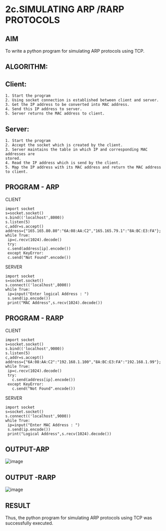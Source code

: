 # 2c.SIMULATING ARP /RARP PROTOCOLS
## AIM
To write a python program for simulating ARP protocols using TCP.
## ALGORITHM:
## Client:
~~~
1. Start the program
2. Using socket connection is established between client and server.
3. Get the IP address to be converted into MAC address.
4. Send this IP address to server.
5. Server returns the MAC address to client.
~~~
## Server:
~~~
1. Start the program
2. Accept the socket which is created by the client.
3. Server maintains the table in which IP and corresponding MAC addresses are
stored.
4. Read the IP address which is send by the client.
5. Map the IP address with its MAC address and return the MAC address to client.
~~~
## PROGRAM - ARP
CLIENT
~~~
import socket
s=socket.socket()
s.bind(('localhost',8000))
s.listen(5)
c,addr=s.accept()
address={"165.165.80.80":"6A:08:AA:C2","165.165.79.1":"8A:BC:E3:FA"};
while True:
 ip=c.recv(1024).decode()
 try:
 c.send(address[ip].encode())
 except KeyError:
 c.send("Not Found".encode())
~~~
SERVER
~~~
import socket
s=socket.socket()
s.connect(('localhost',8000))
while True:
 ip=input("Enter logical Address : ")
 s.send(ip.encode())
 print("MAC Address",s.recv(1024).decode())
~~~
## PROGRAM - RARP
CLIENT
~~~
import socket
s=socket.socket()
s.bind(('localhost',9000))
s.listen(5)
c,addr=s.accept()
address={"6A:08:AA:C2":"192.168.1.100","8A:BC:E3:FA":"192.168.1.99"};
while True:
 ip=c.recv(1024).decode()
 try:
   c.send(address[ip].encode())
 except KeyError:
   c.send("Not Found".encode())
~~~
SERVER
~~~
import socket
s=socket.socket()
s.connect(('localhost',9000))
while True:
 ip=input("Enter MAC Address : ")
 s.send(ip.encode())
 print("Logical Address",s.recv(1024).decode())
~~~
## OUTPUT-ARP
![image](https://github.com/sharmitha3/2c.ARP_RARP_PROTOCOLS/assets/145974496/68953097-d2a6-4e20-aa35-d6efeff60e78)
## OUTPUT -RARP
![image](https://github.com/sharmitha3/2c.ARP_RARP_PROTOCOLS/assets/145974496/10e77773-d6f1-4dc7-a717-4f5138c3dd24)

## RESULT
Thus, the python program for simulating ARP protocols using TCP was successfully 
executed.
